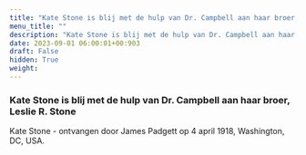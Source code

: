 ```yaml
---
title: "Kate Stone is blij met de hulp van Dr. Campbell aan haar broer, Leslie R. Stone"
menu_title: ""
description: "Kate Stone is blij met de hulp van Dr. Campbell aan haar broer, Leslie R. Stone"
date: 2023-09-01 06:00:01+00:903
draft: False
hidden: True
weight:
---
```

### Kate Stone is blij met de hulp van Dr. Campbell aan haar broer, Leslie R. Stone

Kate Stone - ontvangen door James Padgett op 4 april 1918, Washington, DC, USA.
